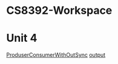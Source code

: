 # CS8392-Workspace
# Unit 4
[ProduserConsumerWithOutSync](https://github.com/rajasekaranap/CS8392-Workspace/blob/master/ProduserConsumerWithOutSync/src/Main.java)
[output](https://github.com/rajasekaranap/CS8392-Workspace/blob/master/im.JPG)
